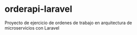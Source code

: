 # orderapi-laravel
Proyecto de ejercicio de ordenes de trabajo en arquitectura de microservicios con Laravel
